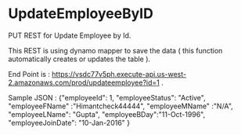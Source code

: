 # UpdateEmployeeByID
PUT REST for Update Employee by Id.

This REST is using dynamo mapper to save the data ( this function automatically creates or updates the table ).


End Point is : https://vsdc77v5ph.execute-api.us-west-2.amazonaws.com/prod/updateemployee?id=1 .

Sample JSON : 
{"employeeId": 1, "employeeStatus": "Active", "employeeFName" :"Himantcheck44444", "employeeMName" :"N/A", "employeeLName": "Gupta", "employeeBDay":"11-Oct-1996", "employeeJoinDate": "10-Jan-2016" }
